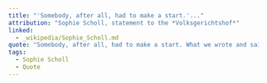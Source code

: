 ```yaml
---
title: "'Somebody, after all, had to make a start.'..."
attribution: "Sophie Scholl, statement to the *Volksgerichtshof*"
linked:
  - _wikipedia/Sophie_Scholl.md
quote: "Somebody, after all, had to make a start. What we wrote and said is also believed by many others. They just don't dare express themselves as we did."
tags:
  - Sophie Scholl
  - Quote
---
```

